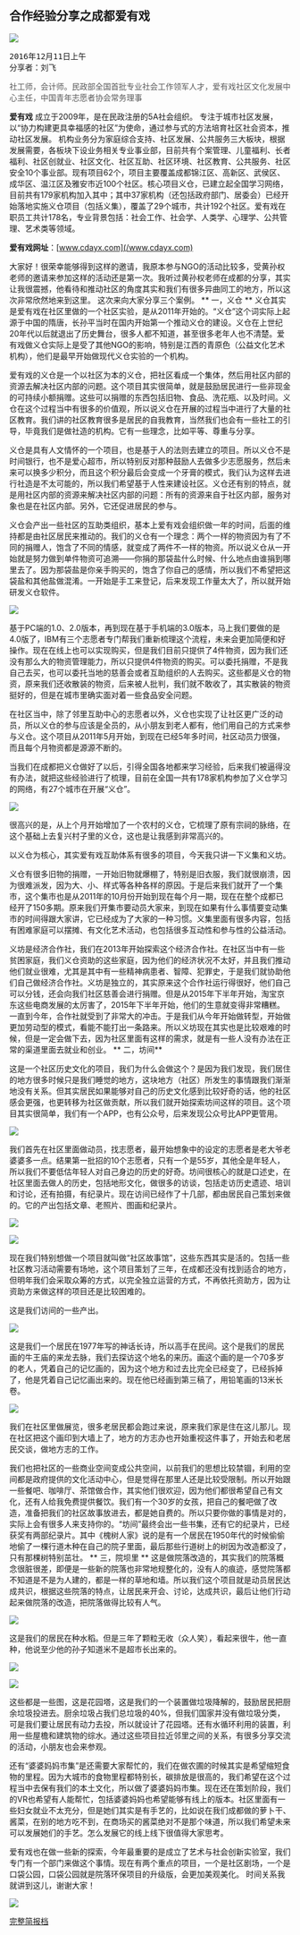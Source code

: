 ## 合作经验分享之成都爱有戏
![](/assets/5.4.1.jpg)

<pre>2016年12月11日上午
分享者：刘飞</pre><font color="#585858">社工师，会计师。民政部全国首批专业社会工作领军人才，爱有戏社区文化发展中心主任，中国青年志愿者协会常务理事</font> 



**爱有戏** 成立于2009年，是在民政注册的5A社会组织。 专注于城市社区发展，以“协力构建更具幸福感的社区”为使命，通过参与式的方法培育社区社会资本，推动社区发展。 机构业务分为家庭综合支持、社区发展、公共服务三大板块，根据发展需要，各板块下设业务相关专业事业部，目前共有个案管理、儿童福利、长者福利、社区创就业、社区文化、社区互助、社区环境、社区教育、公共服务、社区安全10个事业部。现有项目62个，项目主要覆盖成都锦江区、高新区、武侯区、成华区、温江区及雅安市近100个社区。核心项目义仓，已建立起全国学习网络，目前共有179家机构加入其中；其中37家机构（还包括政府部门、居委会）已经开始落地实施义仓项目（包括义集），覆盖了29个城市，共计192个社区。爱有戏在职员工共计178名，专业背景包括：社会工作、社会学、人类学、心理学、公共管理、艺术类等领域。

**爱有戏网址**：[www.cdayx.com](/www.cdayx.com)

大家好！很荣幸能够得到这样的邀请，我原本参与NGO的活动比较多，受黄孙权老师的邀请来参加这样的活动还是第一次。我听过黄孙权老师在成都的分享，其实让我很震撼，他看待和推动社区的角度其实和我们有很多异曲同工的地方，所以这次非常欣然地来到这里。
这次来向大家分享三个案例。
**
一，义仓
**
义仓其实是爱有戏在社区里做的一个社区实验，是从2011年开始的。“义仓”这个词实际上起源于中国的隋唐，长孙平当时在国内开始第一个推动义仓的建设。义仓在上世纪20年代以后就退出了历史舞台，很多人都不知道，甚至很多老年人也不清楚。爱有戏做义仓实际上是受了其他NGO的影响，特别是江西的青原色（公益文化艺术机构），他们是最早开始做现代义仓实验的一个机构。

爱有戏的义仓是一个以社区为本的义仓，把社区看成一个集体，然后用社区内部的资源去解决社区内部的问题。这个项目其实很简单，就是鼓励居民进行一些非现金的可持续小额捐赠。这些可以捐赠的东西包括旧物、食品、洗花瓶、以及时间。义仓在这个过程当中有很多的价值观，所以说义仓在开展的过程当中进行了大量的社区教育。我们讲的社区教育很多是居民的自我教育，当然我们也会有一些社工的引导，毕竟我们是做社造的机构。它有一些理念，比如平等、尊重与分享。

义仓是具有人文情怀的一个项目，也是基于人的法则去建立的项目。所以义仓不是时间银行，也不是爱心超市，所以特别反对那种鼓励人去做多少志愿服务，然后未来可以换多少积分，而且这个积分最后会变成一个牙膏的模式，我们认为这样去进行社造是不太可能的，所以我们希望基于人性来建设社区。义仓还有别的特点，就是用社区内部的资源来解决社区内部的问题：所有的资源来自于社区内部，服务对象也是在社区内部。另外，它还促进居民的参与。

义仓会产出一些社区的互助类组织，基本上爱有戏会组织做一年的时间，后面的维持都是由社区居民来推动的。我们的义仓有一个理念：两个一样的物资因为有了不同的捐赠人，饱含了不同的情感，就变成了两件不一样的物资。所以说义仓从一开始就是努力做到单件物资可追溯——你捐的那袋盐什么时候、什么地点由谁捐到哪里去了。因为那袋盐是你亲手购买的，饱含了你自己的感情，所以我们不希望把这袋盐和其他盐做混淆。一开始是手工来登记，后来发现工作量太大了，所以就开始研发义仓软件。

![](/assets/5.4.3.jpg)



基于PC端的1.0、2.0版本，再到现在基于手机端的3.0版本，马上我们要做的是4.0版了，IBM有三个志愿者专门帮我们重新梳理这个流程，未来会更加简便和好操作。现在在线上也可以实现购买，但是我们目前只提供了4件物资，因为我们还没有那么大的物资管理能力，所以只提供4件物资的购买。可以委托捐赠，不是我自己去买，也可以委托当地的慈善会或者互助组织的人去购买。这些都是义仓的物资，原来我们还收散装的物资，后来被人批判，我们就不敢收了，其实散装的物资挺好的，但是在城市里确实面对着一些食品安全问题。

在社区当中，除了邻里互助中心的志愿者以外，义仓也实现了让社区更广泛的动员，所以义仓的参与应该是全员的，从小朋友到老人都有，他们用自己的方式来参与义仓。这个项目从2011年5月开始，到现在已经5年多时间，社区动员力很强，而且每个月物资都是源源不断的。

当我们在成都把义仓做好了以后，引得全国各地都来学习经验，后来我们被逼得没有办法，就把这些经验进行了梳理，目前在全国一共有178家机构参加了义仓学习的网络，有27个城市在开展“义仓”。

![](/assets/5.4.4.jpg)



很高兴的是，从上个月开始增加了一个农村的义仓，它梳理了原有宗祠的脉络，在这个基础上去复兴村子里的义仓，这也是让我感到非常高兴的。

以义仓为核心，其实爱有戏互助体系有很多的项目，今天我只讲一下义集和义坊。

义仓有很多旧物的捐赠，一开始旧物就爆棚了，特别是旧衣服，我们就很崩溃，因为很难派发，因为大、小、样式等各种各样的原因。于是后来我们就开了一个集市，这个集市也是从2011年的10月份开始到现在每个月一期，现在在整个成都已经开了150多期。原来我们开集市要动员大家来，到现在如果有什么事情要变动集市的时间得跟大家讲，它已经成为了大家的一种习惯。义集里面有很多内容，包括有困难家庭可以摆摊、有文化艺术活动，也包括很多互动性和参与性的公益活动。

义坊是经济合作社，我们在2013年开始探索这个经济合作社。在社区当中有一些贫困家庭，我们义仓资助的这些家庭，因为他们的经济状况不太好，并且我们推动他们就业很难，尤其是其中有一些精神病患者、智障、犯罪史，于是我们就协助他们自己做经济合作社。义坊是独立的，其实原来这个合作社运行得很好，他们自己可以分钱，还会向我们社区慈善会进行捐赠。但是从2015年下半年开始，淘宝京东这些电商发展的太厉害了，2015年下半年开始，他们的生意就变得非常糟糕。一直到今年，合作社就受到了非常大的冲击。于是我们从今年开始做转型，开始做更加劳动型的模式，看能不能打出一条路来。所以义坊现在其实也是比较艰难的时候，但是一定会做下去，因为社区里面有这样的需求，就是有一些人没有办法在正常的渠道里面去就业和创业。
**
二，坊间**

这是一个社区历史文化的项目，我们为什么会做这个？是因为我们发现，我们居住的地方很多时候只是我们睡觉的地方，这块地方（社区）所发生的事情跟我们渐渐地没有关系。但其实居民如果能够对自己的历史文化感到比较好奇的话，他的社区感会更强，也更转移为社区做贡献，所以我们就开始探索坊间这样的项目。这个项目其实很简单，我们有一个APP，也有公众号，后来发现公众号比APP更管用。

![](/assets/5.4.5.jpg)



我们首先在社区里面做动员，找志愿者，最开始想象中的设定的志愿者是老大爷老婆婆多一点。结果第一批招的10个志愿者，只有一个是55岁，其他全是年轻人，所以我们不要低估年轻人对自己身边的历史的好奇。坊间很核心的就是口述史，在社区里面去做人的历史，包括地形文化，做很多的访谈，包括走访历史遗迹、培训和讨论，还有拍摄，有纪录片。现在访间已经作了十几部，都由居民自己策划来做的。它的产出包括文章、老照片、图画和纪录片。

![](/assets/5.4.6.jpg)

![](/assets/5.4.7.jpg)


现在我们特别想做一个项目就叫做“社区故事馆”，这些东西其实是活的。包括一些社区教习活动需要有场地，这个项目策划了三年，在成都还没有找到适合的地方，但明年我们会采取众筹的方式，以完全独立运营的方式，不再依托资助方，因为让资助方来做这样的项目还是比较困难的。

这是我们访间的一些产出。

![](/assets/5.4.8.jpg)



这是我们一个居民在1977年写的神话长诗，所以高手在民间。这个是我们的居民画的牛王庙的来龙去脉，我们去探访这个地名的来历。画这个画的是一个70多岁的老人，凭着自己的记忆画的，因为这个地方和过去比完全已经变了，已经拆掉了，他是凭着自己记忆画出来的。现在他已经画到第三稿了，用铅笔画的13米长卷。


![](/assets/5.4.9.jpg)


我们在社区里做展览，很多老居民都会跑过来说，原来我们家是住在这儿那儿。现在社区把这个画印到大墙上了，地方的方志办也开始重视这件事了，开始去和老居民交谈，做地方志的工作。

我们也把社区的一些商业空间变成公共空间，以前我们的思想比较禁锢，利用的空间都是政府提供的文化活动中心，但是觉得在那里人还是比较受限制。所以开始跟一些餐吧、咖啡厅、茶馆做合作，其实他们很欢迎，因为他们都很希望自己有文化，还有人给我免费提供餐饮。我们有一个30岁的女孩，把自己的餐吧做了改造，准备把我们的社区故事放进去，都是她自费的。所以只要你做的事情是对的，实际上会有很多人来支持你的。“坊间”最终会出一些书集，还有它的纪录片，已经获奖有两部纪录片。其中《槐树人家》说的是有一个居民在1950年代的时候偷偷地偷了一棵行道木种在自己的院子里面，最后那些行道树上的树因为改造都没了，只有那棵树特别茁壮。
**
三，院坝里
**
这是做院落改造的，其实我们的院落概念很脏很差，即便是一些新的院落也非常地规整化的，没有人的痕迹，感觉院落都不知道是不是为人建的，都是一样的草地和墙。所以我们这个项目就是动员居民达成共识，根据这些院落的特点，让居民来开会、讨论，达成共识，最后让他们行动起来做院落的改造，把院落做得比较有人气。

![](/assets/5.4.10.jpg)



这是我们的居民在种水稻。但是三年了颗粒无收（众人笑），看起来很牛，他一直种，他说至少他的孙子知道米不是超市长出来的。

 ![](/assets/5.4.11.jpg)

![](/assets/5.4.12.jpg)



这些都是一些图，这是花园塔，这是我们的一个装置做垃圾降解的，鼓励居民把厨余垃圾投进去。厨余垃圾占我们总垃圾的40%，但我们国家并没有做垃圾分类，可是我们要让居民有动力去投，所以就设计了花园塔。还有水循环利用的装置，利用一些屋檐和建筑物的综水。通过这些项目拉近邻里之间的关系，有很多分享交流的活动，小朋友也会来参观。

还有“婆婆妈妈市集”是还需要大家帮忙的，我们在做农圃的时候其实是希望缩短食物的里程。因为大城市的食物里程都特别长，碳排放是很高的，我们希望在这个过程当中去保有我们的本土文化，所以做了婆婆妈妈市集。现在还在策划阶段，我们的VR也希望有人能帮忙，包括婆婆妈妈也希望能够有线上的版本。社区里面有一些妇女就业不太充分，但是她们其实是有手艺的，比如说在我们成都做的萝卜干、酱菜，在别的地方吃不到，在商场买的酱菜绝对不是那个味道，所以我们希望未来可以发展她们的手艺。怎么发展它的线上线下很值得大家思考。

爱有戏也在做一些新的探索，今年最重要的是成立了艺术与社会创新实验室，我们专门有一个部门来做这个事情。现在有两个重点的项目，一个是社区剧场，一个是口袋公园，口袋公园就是院落环保项目的升级版，会更加美观美化。
时间关系我就讲到这儿，谢谢大家！

![](/assets/5.4.13.jpg)

[完整简报档](https://www.slideshare.net/luruiyang/pptco-op-72701908)

